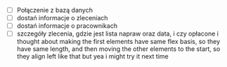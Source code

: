 - [ ] Połączenie z bazą danych
- [ ] dostań informacje o zleceniach
- [ ] dostań informacje o pracownikach
- [ ] szczegóły zlecenia, gdzie jest lista napraw oraz data, i czy opłacone
i thought about making the first elements have same flex basis, so they have same length, and then moving the other elements to the start, so they align left like that but yea i might try it next time
